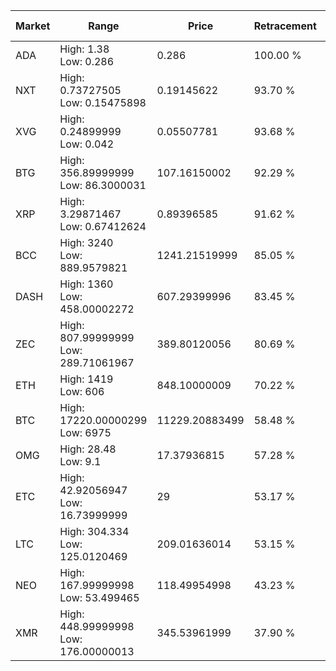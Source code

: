 | Market | Range | Price| Retracement | Doubles to 50% |
| --- | --- | --- | --- | --- |
| ADA | High: 1.38<br />Low: 0.286 | 0.286 | 100.00 % | 2.91 |
| NXT | High: 0.73727505<br />Low: 0.15475898 | 0.19145622 | 93.70 % | 2.33 |
| XVG | High: 0.24899999<br />Low: 0.042 | 0.05507781 | 93.68 % | 2.64 |
| BTG | High: 356.89999999<br />Low: 86.3000031 | 107.16150002 | 92.29 % | 2.07 |
| XRP | High: 3.29871467<br />Low: 0.67412624 | 0.89396585 | 91.62 % | 2.22 |
| BCC | High: 3240<br />Low: 889.9579821 | 1241.21519999 | 85.05 % | 1.66 |
| DASH | High: 1360<br />Low: 458.00002272 | 607.29399996 | 83.45 % | 1.50 |
| ZEC | High: 807.99999999<br />Low: 289.71061967 | 389.80120056 | 80.69 % | 1.41 |
| ETH | High: 1419<br />Low: 606 | 848.10000009 | 70.22 % | 1.19 |
| BTC | High: 17220.00000299<br />Low: 6975 | 11229.20883499 | 58.48 % | 1.08 |
| OMG | High: 28.48<br />Low: 9.1 | 17.37936815 | 57.28 % | 1.08 |
| ETC | High: 42.92056947<br />Low: 16.73999999 | 29 | 53.17 % | 1.03 |
| LTC | High: 304.334<br />Low: 125.0120469 | 209.01636014 | 53.15 % | 1.03 |
| NEO | High: 167.99999998<br />Low: 53.499465 | 118.49954998 | 43.23 % | 0.00 |
| XMR | High: 448.99999998<br />Low: 176.00000013 | 345.53961999 | 37.90 % | 0.00 |
